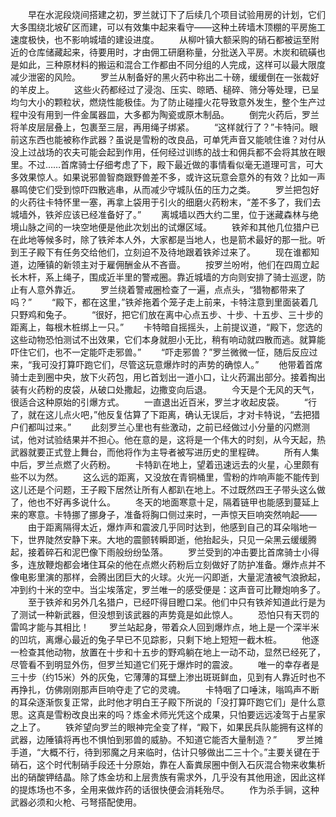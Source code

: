 　　早在水泥段烧间搭建之初，罗兰就订下了后续几个项目试验用房的计划，它们大多围绕北坡矿区而建，可以有效集中起来看守——这种土砖墙木顶棚的平房施工速度极快，也不影响城墙的建设进度。
　　从柳叶镇大额采购的硝石都被运至附近的仓库储藏起来，待要用时，才由佣工研磨称量，分批送入平房。木炭和硫磺也是如此，三种原材料的搬运和混合工作都由不同分组的人完成，这样可以最大限度减少泄密的风险。
　　罗兰从制备好的黑火药中称出二十磅，缓缓倒在一张裁好的羊皮上。
　　这些火药都经过了浸泡、压实、晾晒、槌碎、筛分等处理，已呈均匀大小的颗粒状，燃烧性能极佳。为了防止碰撞火花导致意外发生，整个生产过程中没有用到一件金属器皿，大多都为陶瓷或原木制品。
　　倒完火药后，罗兰将羊皮层层叠上，包裹至三层，再用绳子绑紧。
　　“这样就行了？”卡特问。眼前这东西也能被称作武器？虽说是雪粉的改良品，可单凭声音又能唬住谁？对付从没上过战场的农夫可能会起到作用，任何经过训练的战士和佣兵都不会将其放在眼里。不过……首席骑士仔细考虑了下，殿下最近做的事情看似毫无道理可言，可大多效果惊人。如果说邪兽智商跟野兽差不多，或许这玩意会意外的有效？比如一声暴鸣使它们受到惊吓四散逃串，从而减少守城队伍的压力之类。
　　罗兰把包好的火药往卡特怀里一塞，再拿上袋用于引火的细磨火药粉末，“差不多了，我们去城墙外，铁斧应该已经准备好了。”
　　离城墙以西大约二里，位于迷藏森林与绝境山脉之间的一块空地便是他此次划出的试爆区域。
　　铁斧和其他几位猎户已在此地等候多时，除了铁斧本人外，大家都是当地人，也是箭术最好的那一批。听到王子殿下有任务交给他们，立刻迫不及待地跟着铁斧过来了。
　　现在谁都知道，边陲镇的新领主对于雇佣酬金从不吝啬。
　　按罗兰吩咐，他们在四周立起长木杆，系上绳子，围成近半里的警戒圈。靠近城墙的方向则安排了骑士巡逻，防止有人意外靠近。
　　罗兰绕着警戒圈检查了一遍，点点头，“猎物都带来了吗？”
　　“殿下，都在这里，”铁斧拖着个笼子走上前来，卡特注意到里面装着几只野鸡和兔子。
　　“很好，把它们放在离中心点五步、十步、十五步、三十步的距离上，每根木桩绑上一只。”
　　卡特暗自摇摇头，上前提议道，“殿下，您选的这些动物恐怕测试不出效果，它们本身就胆小无比，稍有响动就四散而逃。就算能吓住它们，也不一定能吓走邪兽。”
　　“吓走邪兽？”罗兰微微一怔，随后反应过来，“我可没打算吓跑它们，尽管这玩意爆炸时的声势的确惊人。”
　　他带着首席骑士走到圈中央，放下火药包，用匕首划出一道小口，让火药漏出部分。接着掏出装有火药粉的皮袋，从破口处撒起，边撒变向后退。
　　今天是个无风的天气，很适合这种原始的引爆方式。
　　一直退出近百米，罗兰才收起皮袋。
　　“行了，就在这儿点火吧，”他反复估算了下距离，确认无误后，才对卡特说，“去把猎户们都叫过来。”
　　此刻罗兰心里也有些激动，之前已经做过小分量的闪燃测试，他对试验结果并不担心。他在意的是，这将是一个伟大的时刻，从今天起，热武器就要正式登上舞台，而他将作为主导者被写进历史的里程碑。
　　所有人集中后，罗兰点燃了火药粉。
　　卡特趴在地上，望着迅速远去的火星，心里颇有些不以为然。
　　这么远的距离，又没放在青铜桶里，雪粉的炸响声能不能传到这儿还是个问题，王子殿下居然让所有人都趴在地上。不过既然四王子带头这么做了，他也不好再多说什么。
　　冬天的地面寒意十足，隔着链甲也能感到蔓延上来的寒意。卡特挪了挪身子，准备将胸口侧过来时，一声惊天巨响突然响起——
　　由于距离隔得太近，爆炸声和震波几乎同时达到，他感到自己的耳朵嗡地一下，世界陡然安静下来。大地的震颤转瞬即逝，他抬起头，只见一朵黑云缓缓腾起，接着碎石和泥巴像下雨般纷纷坠落。
　　罗兰受到的冲击要比首席骑士小得多，连放鞭炮都会堵住耳朵的他在点燃火药粉后立刻做好了防护准备。爆炸点并不像电影里演的那样，会腾出团巨大的火球。火光一闪即逝，大量泥渣被气浪掀起，冲到约十米的空中。当尘埃落定，罗兰唯一的感受便是：这声音可比鞭炮响多了。
　　至于铁斧和另外几名猎户，已经吓得目瞪口呆。他们中只有铁斧知道此行是为了测试一种新武器，但没想到该武器的声势竟是如此惊人。
　　恐怕只有天罚的雷鸣才能与其相比！
　　罗兰站起身，带着众人回到爆炸点，地上是一个深半米的凹坑，离爆心最近的兔子早已不见踪影，只剩下地上短短一截木桩。
　　他逐一检查其他动物，放置在十步和十五步的野鸡躺在地上一动不动，显然已经死了，尽管看不到明显外伤，但罗兰知道它们死于爆炸时的震波。
　　唯一的幸存者是三十步（约15米）外的灰兔，它薄薄的耳壁上渗出斑斑鲜血，见到有人靠近时也不再挣扎，仿佛刚刚那声巨响夺走了它的灵魂。
　　卡特咽了口唾沫，嗡鸣声不断的耳朵逐渐恢复正常，此时他才明白王子殿下所说的「没打算吓跑它们」是什么意思。这真是雪粉改良出来的吗？炼金术师光凭这个成果，只怕要远远凌驾于占星家之上了。
　　铁斧望向罗兰的眼神完全变了样，“殿下，如果民兵队能拥有这样的武器，边陲镇将再也不惧怕到邪兽的威胁。不知道它能否大量制造？”
　　罗兰摊手道，“大概不行，待到邪魔之月来临时，估计只够做出二三十个。”主要关键在于硝石，这个时代制硝手段还十分原始，靠在人畜粪尿圈中倒入石灰混合物来收集析出的硝酸钾结晶。除了炼金坊和上层贵族有需求外，几乎没有其他用途，因此这样的提炼场也不多，全用来做炸药的话很快便会消耗殆尽。
　　作为杀手锏，这种武器必须和火枪、弓弩搭配使用。